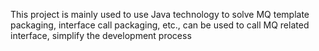 This project is mainly used to use Java technology to solve MQ template packaging, interface call packaging, etc., can be used to call MQ related interface, simplify the development process
